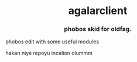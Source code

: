 <h1 align="center">agalarclient
<h3 align="center">phobos skid for oldfag.</h3>  
  
phobos edit with some useful modules

hakan niye repoyu incelion olummm
